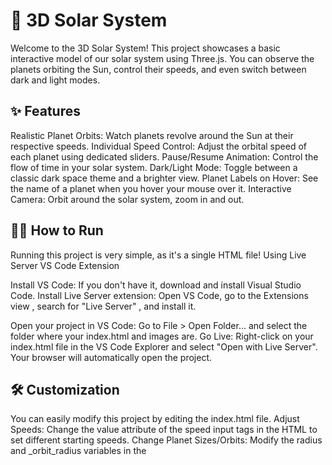 # 🚀 3D Solar System

Welcome to the 3D Solar System! This project showcases a basic interactive model of our solar system using Three.js. You can observe the planets orbiting the Sun, control their speeds, and even switch between dark and light modes.

## ✨ Features
Realistic Planet Orbits: Watch planets revolve around the Sun at their respective speeds.
Individual Speed Control: Adjust the orbital speed of each planet using dedicated sliders.
Pause/Resume Animation: Control the flow of time in your solar system.
Dark/Light Mode: Toggle between a classic dark space theme and a brighter view.
Planet Labels on Hover: See the name of a planet when you hover your mouse over it.
Interactive Camera: Orbit around the solar system, zoom in and out.

## 🏃‍♀️ How to Run
Running this project is very simple, as it's a single HTML file!
Using Live Server VS Code Extension 

Install VS Code: If you don't have it, download and install Visual Studio Code.
Install Live Server extension: Open VS Code, go to the Extensions view , search for "Live Server" , and install it.

Open your project in VS Code: Go to File > Open Folder... and select the folder where your index.html and images are.
Go Live: Right-click on your index.html file in the VS Code Explorer and select "Open with Live Server". Your browser will automatically open the project.

## 🛠️ Customization
You can easily modify this project by editing the index.html file.
 Adjust Speeds: Change the value attribute of the speed input tags in the HTML to set different starting speeds.
Change Planet Sizes/Orbits: Modify the radius and _orbit_radius variables in the <script type="module"> section.

 Update Textures: Replace the image file paths (.jpg, .png) in the loadPlanetTexture and createMaterialArray functions with your own textures. Make sure your new images are in the same folder as the index.html file, or update the paths accordingly.

 Colors & Styles: Modify the CSS within the <style> tags or add more Tailwind CSS classes to customize the look and feel of the control panel and buttons.

# Enjoy exploring the solar system!
